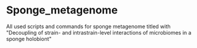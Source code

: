 Sponge_metagenome
=
All used scripts and commands for sponge metagenome titled with "Decoupling of strain- and intrastrain-level interactions of microbiomes in a sponge holobiont"
